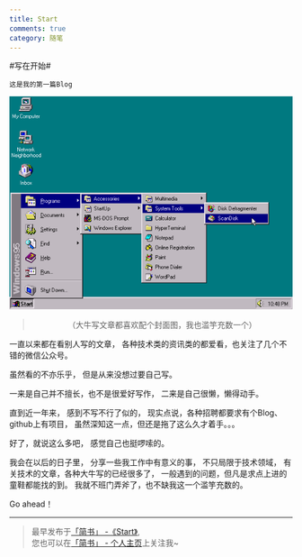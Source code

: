 ```yaml
---
title: Start
comments: true
category: 随笔
---
```


#写在开始#

    这是我的第一篇Blog

![题图](/img/2015-09-28-01.png)

> <center>（大牛写文章都喜欢配个封面图，我也滥竽充数一个）</center>

一直以来都在看别人写的文章，
各种技术类的资讯类的都爱看，也关注了<!--more-->几个不错的微信公众号。

虽然看的不亦乐乎，
但是从来没想过要自己写。

一来是自己并不擅长，也不是很爱好写作，
二来是自己很懒，懒得动手。

直到近一年来，
感到不写不行了似的，
现实点说，各种招聘都要求有个Blog、github上有项目，
虽然深知这一点，但还是拖了这么久才着手。。。

好了，就说这么多吧，
感觉自己也挺啰嗦的。

我会在以后的日子里，
分享一些我工作中有意义的事，
不只局限于技术领域，
有关技术的文章，各种大牛写的已经很多了，
一般遇到的问题，但凡是求点上进的童鞋都能找的到。
我就不班门弄斧了，也不缺我这一个滥竽充数的。

Go ahead！

***
> 最早发布于[「简书」 -《Start》](http://www.jianshu.com/p/a081174610a6),<br>
  您也可以在[「简书」 - 个人主页](http://www.jianshu.com/users/5909a0445035/latest_articles)上关注我~
